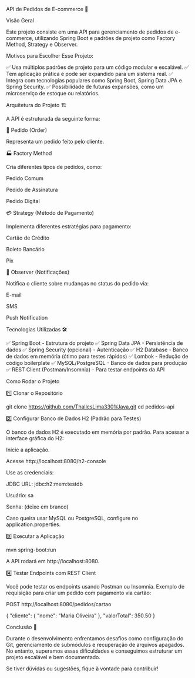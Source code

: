 API de Pedidos de E-commerce 🚀

Visão Geral

Este projeto consiste em uma API para gerenciamento de pedidos de e-commerce, utilizando Spring Boot e padrões de projeto como Factory Method, Strategy e Observer.

Motivos para Escolher Esse Projeto:

✅ Usa múltiplos padrões de projeto para um código modular e escalável.
✅ Tem aplicação prática e pode ser expandido para um sistema real.
✅ Integra com tecnologias populares como Spring Boot, Spring Data JPA e Spring Security.
✅ Possibilidade de futuras expansões, como um microserviço de estoque ou relatórios.

Arquitetura do Projeto 🏗️

A API é estruturada da seguinte forma:

🛒 Pedido (Order)

Representa um pedido feito pelo cliente.

🏭 Factory Method

Cria diferentes tipos de pedidos, como:

Pedido Comum

Pedido de Assinatura

Pedido Digital

💳 Strategy (Método de Pagamento)

Implementa diferentes estratégias para pagamento:

Cartão de Crédito

Boleto Bancário

Pix

📢 Observer (Notificações)

Notifica o cliente sobre mudanças no status do pedido via:

E-mail

SMS

Push Notification

Tecnologias Utilizadas 🛠️

✅ Spring Boot - Estrutura do projeto
✅ Spring Data JPA - Persistência de dados
✅ Spring Security (opcional) - Autenticação
✅ H2 Database - Banco de dados em memória (ótimo para testes rápidos)
✅ Lombok - Redução de código boilerplate
✅ MySQL/PostgreSQL - Banco de dados para produção
✅ REST Client (Postman/Insomnia) - Para testar endpoints da API

Como Rodar o Projeto 

1️⃣ Clonar o Repositório

git clone https://github.com/ThallesLima3301/Java.git
cd pedidos-api

2️⃣ Configurar Banco de Dados H2 (Padrão para Testes)

O banco de dados H2 é executado em memória por padrão. Para acessar a interface gráfica do H2:

Inicie a aplicação.

Acesse http://localhost:8080/h2-console

Use as credenciais:

JDBC URL: jdbc:h2:mem:testdb

Usuário: sa

Senha: (deixe em branco)

Caso queira usar MySQL ou PostgreSQL, configure no application.properties.

3️⃣ Executar a Aplicação

mvn spring-boot:run

A API rodará em http://localhost:8080.

4️⃣ Testar Endpoints com REST Client

Você pode testar os endpoints usando Postman ou Insomnia. Exemplo de requisição para criar um pedido com pagamento via cartão:

POST http://localhost:8080/pedidos/cartao

{
  "cliente": { "nome": "Maria Oliveira" },
  "valorTotal": 350.50
}

Conclusão 🎯

Durante o desenvolvimento enfrentamos desafios como configuração do Git, gerenciamento de submódulos e recuperação de arquivos apagados. No entanto, superamos essas dificuldades e conseguimos estruturar um projeto escalável e bem documentado. 

Se tiver dúvidas ou sugestões, fique à vontade para contribuir! 

